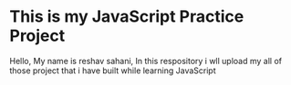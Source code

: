 # This is my JavaScript Practice Project
 Hello,
    My name is reshav sahani, 
In this respository i wll upload my all of those project that i have built while learning JavaScript
